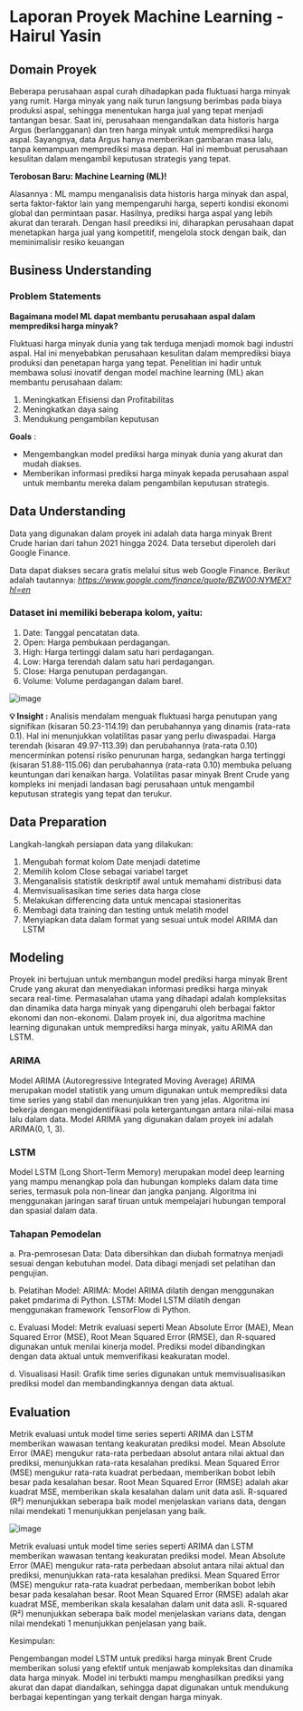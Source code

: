 # Laporan Proyek Machine Learning - Hairul Yasin
## Domain Proyek
Beberapa perusahaan aspal curah dihadapkan pada fluktuasi harga minyak yang rumit. Harga minyak yang naik turun langsung berimbas pada biaya produksi aspal, sehingga menentukan harga jual yang tepat menjadi tantangan besar. Saat ini, perusahaan mengandalkan data historis harga Argus (berlangganan) dan tren harga minyak untuk memprediksi harga aspal.  Sayangnya, data Argus hanya memberikan gambaran masa lalu, tanpa kemampuan memprediksi masa depan. Hal ini membuat perusahaan kesulitan dalam mengambil keputusan strategis yang tepat.

**Terobosan Baru: Machine Learning (ML)!**

Alasannya : ML mampu menganalisis data historis harga minyak dan aspal, serta faktor-faktor lain yang mempengaruhi harga, seperti kondisi ekonomi global dan permintaan pasar. Hasilnya, prediksi harga aspal yang lebih akurat dan terarah. Dengan hasil preediksi ini, diharapkan perusahaan dapat menetapkan harga jual yang kompetitif, mengelola stock dengan baik, dan meminimalisir resiko keuangan

## Business Understanding

### Problem Statements

**Bagaimana model ML dapat membantu perusahaan aspal dalam memprediksi harga minyak?**

Fluktuasi harga minyak dunia yang tak terduga menjadi momok bagi industri aspal. Hal ini menyebabkan perusahaan kesulitan dalam memprediksi biaya produksi dan penetapan harga yang tepat. Penelitian ini hadir untuk membawa solusi inovatif dengan model machine learning (ML) akan membantu perusahaan dalam:
1. Meningkatkan Efisiensi dan Profitabilitas
2. Meningkatkan daya saing
3. Mendukung pengambilan keputusan

**Goals** :
- Mengembangkan model prediksi harga minyak dunia yang akurat dan mudah diakses.
- Memberikan informasi prediksi harga minyak kepada perusahaan aspal untuk membantu mereka dalam pengambilan keputusan strategis.

## Data Understanding

Data yang digunakan dalam proyek ini adalah data harga minyak Brent Crude harian dari tahun 2021 hingga 2024. Data tersebut diperoleh dari Google Finance.

Data dapat diakses secara gratis melalui situs web Google Finance. Berikut adalah tautannya: _https://www.google.com/finance/quote/BZW00:NYMEX?hl=en_

### Dataset ini memiliki beberapa kolom, yaitu:
1. Date: Tanggal pencatatan data.
2. Open: Harga pembukaan perdagangan.
3. High: Harga tertinggi dalam satu hari perdagangan.
4. Low: Harga terendah dalam satu hari perdagangan.
5. Close: Harga penutupan perdagangan.
6. Volume: Volume perdagangan dalam barel.

![image](https://github.com/hairulysin/streamlitDashboard/assets/90087096/85e9a047-af49-4961-94ca-4a6f0ad32acf)

**💡 Insight :**
Analisis mendalam menguak fluktuasi harga penutupan yang signifikan (kisaran 50.23-114.19) dan perubahannya yang dinamis (rata-rata 0.1). Hal ini menunjukkan volatilitas pasar yang perlu diwaspadai. Harga terendah (kisaran 49.97-113.39) dan perubahannya (rata-rata 0.10) mencerminkan potensi risiko penurunan harga, sedangkan harga tertinggi (kisaran 51.88-115.06) dan perubahannya (rata-rata 0.10) membuka peluang keuntungan dari kenaikan harga. Volatilitas pasar minyak Brent Crude yang kompleks ini menjadi landasan bagi perusahaan untuk mengambil keputusan strategis yang tepat dan terukur. 

## Data Preparation

Langkah-langkah persiapan data yang dilakukan:

1. Mengubah format kolom Date menjadi datetime
2. Memilih kolom Close sebagai variabel target
3. Menganalisis statistik deskriptif awal untuk memahami distribusi data
4. Memvisualisasikan time series data harga close
5. Melakukan differencing data untuk mencapai stasioneritas
6. Membagi data training dan testing untuk melatih model
7. Menyiapkan data dalam format yang sesuai untuk model ARIMA dan LSTM

## Modeling
Proyek ini bertujuan untuk membangun model prediksi harga minyak Brent Crude yang akurat dan menyediakan informasi prediksi harga minyak secara real-time. Permasalahan utama yang dihadapi adalah kompleksitas dan dinamika data harga minyak yang dipengaruhi oleh berbagai faktor ekonomi dan non-ekonomi. Dalam proyek ini, dua algoritma machine learning digunakan untuk memprediksi harga minyak, yaitu ARIMA dan LSTM.

### ARIMA
Model ARIMA (Autoregressive Integrated Moving Average)  ARIMA merupakan model statistik yang umum digunakan untuk memprediksi data time series yang stabil dan menunjukkan tren yang jelas. Algoritma ini bekerja dengan mengidentifikasi pola ketergantungan antara nilai-nilai masa lalu dalam data. Model ARIMA yang digunakan dalam proyek ini adalah ARIMA(0, 1, 3).

### LSTM
Model LSTM (Long Short-Term Memory) merupakan model deep learning yang mampu menangkap pola dan hubungan kompleks dalam data time series, termasuk pola non-linear dan jangka panjang. Algoritma ini menggunakan jaringan saraf tiruan untuk mempelajari hubungan temporal dan spasial dalam data.

### Tahapan Pemodelan

a. Pra-pemrosesan Data:
Data dibersihkan dan diubah formatnya menjadi sesuai dengan kebutuhan model.
Data dibagi menjadi set pelatihan dan pengujian.

b. Pelatihan Model:
ARIMA: Model ARIMA dilatih dengan menggunakan paket pmdarima di Python.
LSTM: Model LSTM dilatih dengan menggunakan framework TensorFlow di Python.

c. Evaluasi Model:
Metrik evaluasi seperti Mean Absolute Error (MAE), Mean Squared Error (MSE), Root Mean Squared Error (RMSE), dan R-squared digunakan untuk menilai kinerja model.
Prediksi model dibandingkan dengan data aktual untuk memverifikasi keakuratan model.

d. Visualisasi Hasil:
Grafik time series digunakan untuk memvisualisasikan prediksi model dan membandingkannya dengan data aktual.

## Evaluation

Metrik evaluasi untuk model time series seperti ARIMA dan LSTM memberikan wawasan tentang keakuratan prediksi model. Mean Absolute Error (MAE) mengukur rata-rata perbedaan absolut antara nilai aktual dan prediksi, menunjukkan rata-rata kesalahan prediksi. Mean Squared Error (MSE) mengukur rata-rata kuadrat perbedaan, memberikan bobot lebih besar pada kesalahan besar. Root Mean Squared Error (RMSE) adalah akar kuadrat MSE, memberikan skala kesalahan dalam unit data asli. R-squared (R²) menunjukkan seberapa baik model menjelaskan varians data, dengan nilai mendekati 1 menunjukkan penjelasan yang baik.

![image](https://github.com/hairulysin/streamlitDashboard/assets/90087096/11a47918-1f82-4436-9fa8-c9ef780e3bae)

Metrik evaluasi untuk model time series seperti ARIMA dan LSTM memberikan wawasan tentang keakuratan prediksi model. Mean Absolute Error (MAE) mengukur rata-rata perbedaan absolut antara nilai aktual dan prediksi, menunjukkan rata-rata kesalahan prediksi. Mean Squared Error (MSE) mengukur rata-rata kuadrat perbedaan, memberikan bobot lebih besar pada kesalahan besar. Root Mean Squared Error (RMSE) adalah akar kuadrat MSE, memberikan skala kesalahan dalam unit data asli. R-squared (R²) menunjukkan seberapa baik model menjelaskan varians data, dengan nilai mendekati 1 menunjukkan penjelasan yang baik.

Kesimpulan:

Pengembangan model LSTM untuk prediksi harga minyak Brent Crude memberikan solusi yang efektif untuk menjawab kompleksitas dan dinamika data harga minyak. Model ini terbukti mampu menghasilkan prediksi yang akurat dan dapat diandalkan, sehingga dapat digunakan untuk mendukung berbagai kepentingan yang terkait dengan harga minyak.
